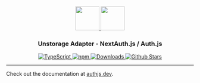 <p align="center">
  <br/>
  <a href="https://authjs.dev" target="_blank">
    <img height="64px" src="https://authjs.dev/img/logo-sm.png" />
  </a>
  <a href="https://unstorage.unjs.io/" target="_blank">
    <img height="64px" src="https://authjs.dev/img/adapters/unstorage.svg"/>
  </a>
  <h3 align="center"><b>Unstorage Adapter</b> - NextAuth.js / Auth.js</a></h3>
  <p align="center" style="align: center;">
    <a href="https://npm.im/@auth/unstorage-adapter">
      <img src="https://img.shields.io/badge/TypeScript-blue?style=flat-square" alt="TypeScript" />
    </a>
    <a href="https://npm.im/@auth/unstorage-adapter">
      <img alt="npm" src="https://img.shields.io/npm/v/@auth/unstorage-adapter?color=green&label=@auth/unstorage-adapter&style=flat-square">
    </a>
    <a href="https://www.npmtrends.com/@auth/unstorage-adapter">
      <img src="https://img.shields.io/npm/dm/@auth/unstorage-adapter?label=%20downloads&style=flat-square" alt="Downloads" />
    </a>
    <a href="https://github.com/nextauthjs/next-auth/stargazers">
      <img src="https://img.shields.io/github/stars/nextauthjs/next-auth?style=flat-square" alt="Github Stars" />
    </a>
  </p>
</p>

---

Check out the documentation at [authjs.dev](https://authjs.dev/reference/adapter/unstorage).
